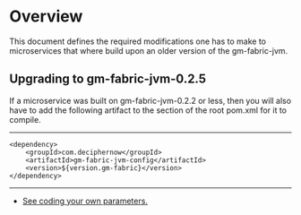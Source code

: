 # Overview

This document defines the required modifications one has to make to microservices that where build upon an older version of the gm-fabric-jvm.

## Upgrading to gm-fabric-jvm-0.2.5

If a microservice was built on gm-fabric-jvm-0.2.2 or less, then you will also have to add the following artifact to the <dependencyManagement> section of the root pom.xml for it to compile.


----
    <dependency>
        <groupId>com.deciphernow</groupId>
        <artifactId>gm-fabric-jvm-config</artifactId>
        <version>${version.gm-fabric}</version>
    </dependency>

----
- [See coding your own parameters.](Config.md)
